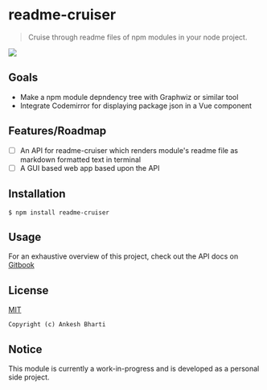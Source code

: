 # readme-cruiser

> Cruise through readme files of npm modules in your node project.

![](https://img.shields.io/github/commit-activity/m/shermix/readme-cruiser?style=plastic)

## Goals

- Make a npm module depndency tree with Graphwiz or similar tool
- Integrate Codemirror for displaying package json in a Vue component

## Features/Roadmap

- [ ] An API for readme-cruiser which renders module's readme file as markdown formatted text in terminal
- [ ] A GUI based web app based upon the API

## Installation

```
$ npm install readme-cruiser
```

## Usage

For an exhaustive overview of this project, check out the API docs on
[Gitbook]()

## License

[MIT](LICENSE)

`Copyright (c) Ankesh Bharti`

## Notice

This module is currently a work-in-progress and is developed as a personal side project.

